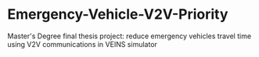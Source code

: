 # Emergency-Vehicle-V2V-Priority
Master's Degree final thesis project: reduce emergency vehicles travel time using V2V communications in VEINS simulator
